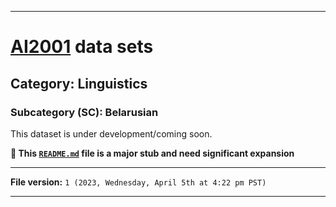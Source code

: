 
***

# [AI2001](https://github.com/seanpm2001/AI2001/) data sets

## Category: Linguistics

### Subcategory (SC): Belarusian

This dataset is under development/coming soon.

**🌱️ This [`README.md`](/README.md) file is a major stub and need significant expansion**

***

**File version:** `1 (2023, Wednesday, April 5th at 4:22 pm PST)`

***
